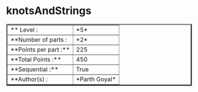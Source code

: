 # knotsAndStrings

<table border=3 >
<tr>
    <td> ** Level :  </td>
    <td>*5*</td>
</tr>
<tr>
    <td>**Number of parts :</td>
    <td>*2*</td>
</tr>
<tr>
    <td>**Points per part :**</td>
    <td>225</td>
</tr>
<tr>
    <td>**Total Points :**</td>
    <td>450</td>
</tr>
<tr>
    <td>**Sequential :** </td>
    <td>True</td>
</tr>
<tr>
    <td>**Author(s) :</td>
    <td>*Parth Goyal* </td>
    
</tr>
</table>   
